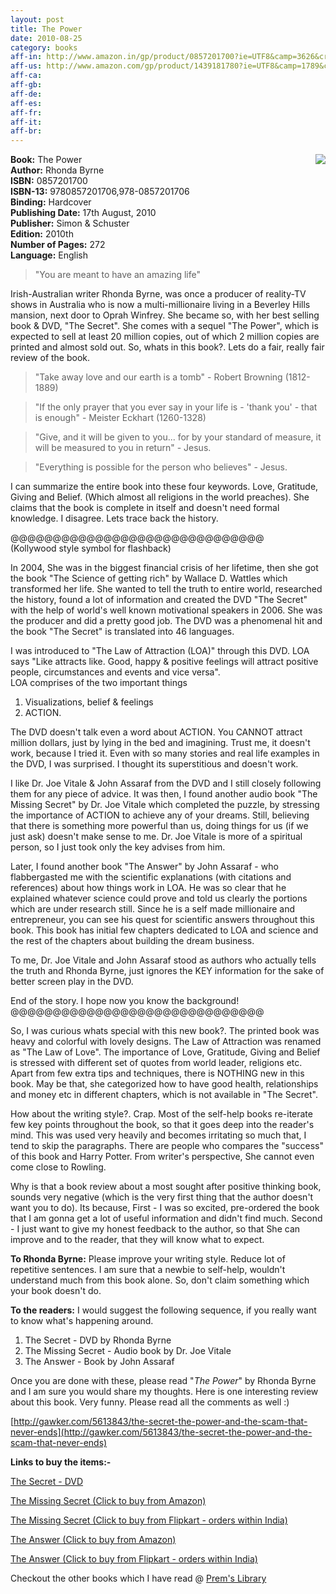 ```yaml
---
layout: post
title: The Power
date: 2010-08-25
category: books
aff-in: http://www.amazon.in/gp/product/0857201700?ie=UTF8&camp=3626&creativeASIN=0857201700&linkCode=xm2&tag=smileprem-in-21
aff-us: http://www.amazon.com/gp/product/1439181780?ie=UTF8&camp=1789&creativeASIN=1439181780&linkCode=xm2&tag=smileprem-us-20
aff-ca: 
aff-gb: 
aff-de: 
aff-es: 
aff-fr: 
aff-it: 
aff-br: 
---
```


<img style="clear: right; float: right; margin-bottom: 1em; margin-left: 1em;" 
src="{{site.img-url}}/the-power-rhonda-bryne.jpg"/>
**Book:** The Power  
**Author:** Rhonda Byrne  
**ISBN:** 0857201700  
**ISBN-13:** 9780857201706,978-0857201706  
**Binding:** Hardcover  
**Publishing Date:** 17th August, 2010  
**Publisher:** Simon & Schuster  
**Edition:** 2010th  
**Number of Pages:** 272  
**Language:** English  
  
> "You are meant to have an amazing life"  
  
Irish-Australian writer Rhonda Byrne, was once a producer of reality-TV shows in Australia who is now a multi-millionaire living in a Beverley Hills mansion, next door to Oprah Winfrey. She became so, with her best selling book & DVD, "The Secret". She comes with a sequel "The Power", which is expected to sell at least 20 million copies, out of which 2 million copies are printed and almost sold out. So, whats in this book?. Lets do a fair, really fair review of the book.  
  
> "Take away love and our earth is a tomb" - Robert Browning (1812-1889)  
  
> "If the only prayer that you ever say in your life is - 'thank you' - that is enough" - Meister Eckhart (1260-1328)  
  
> "Give, and it will be given to you... for by your standard of measure, it will be measured to you in return" - Jesus.  
  
> "Everything is possible for the person who believes" - Jesus.  
  
I can summarize the entire book into these four keywords. Love, Gratitude, Giving and Belief. (Which almost all religions in the world preaches). She claims that the book is complete in itself and doesn't need formal knowledge. I disagree. Lets trace back the history.  
  
@@@@@@@@@@@@@@@@@@@@@@@@@@@@@@  
(Kollywood style symbol for flashback)  
  
In 2004, She was in the biggest financial crisis of her lifetime, then she got the book "The Science of getting rich" by Wallace D. Wattles which transformed her life. She wanted to tell the truth to entire world, researched the history, found a lot of information and created the DVD "The Secret" with the help of world's well known motivational speakers in 2006. She was the producer and did a pretty good job. The DVD was a phenomenal hit and the book "The Secret" is translated into 46 languages.   
  
I was introduced to "The Law of Attraction (LOA)" through this DVD. LOA says "Like attracts like. Good, happy & positive feelings will attract positive people, circumstances and events and vice versa".   
LOA comprises of the two important things  

1. Visualizations, belief & feelings  
2. ACTION.  

The DVD doesn't talk even a word about ACTION. You CANNOT attract million dollars, just by lying in the bed and imagining. Trust me, it doesn't work, because I tried it. Even with so many stories and real life examples in the DVD, I was surprised. I thought its superstitious and doesn't work.  
  
I like Dr. Joe Vitale & John Assaraf from the DVD and I still closely following them for any piece of advice. It was then, I found another audio book "The Missing Secret" by Dr. Joe Vitale which completed the puzzle, by stressing the importance of ACTION to achieve any of your dreams. Still, believing that there is something more powerful than us, doing things for us (if we just ask) doesn't make sense to me. Dr. Joe Vitale is more of a spiritual person, so I just took only the key advises from him.  
  
Later, I found another book "The Answer" by John Assaraf - who flabbergasted me with the scientific explanations (with citations and references) about how things work in LOA. He was so clear that he explained whatever science could prove and told us clearly the portions which are under research still. Since he is a self made millionaire and entrepreneur, you can see his quest for scientific answers throughout this book. This book has initial few chapters dedicated to LOA and science and the rest of the chapters about building the dream business.  
  
To me, Dr. Joe Vitale and John Assaraf stood as authors who actually tells the truth and Rhonda Byrne, just ignores the KEY information for the sake of better screen play in the DVD.  
  
End of the story. I hope now you know the background!  
@@@@@@@@@@@@@@@@@@@@@@@@@@@@@@  
  
So, I was curious whats special with this new book?. The printed book was heavy and colorful with lovely designs. The Law of Attraction was renamed as "The Law of Love". The importance of Love, Gratitude, Giving and Belief is stressed with different set of quotes from world leader, religions etc. Apart from few extra tips and techniques, there is NOTHING new in this book. May be that, she categorized how to have good health, relationships and money etc in different chapters, which is not available in "The Secret".  
  
How about the writing style?. Crap. Most of the self-help books re-iterate few key points throughout the book, so that it goes deep into the reader's mind. This was used very heavily and becomes irritating so much that, I tend to skip the paragraphs. There are people who compares the "success" of this book and Harry Potter. From writer's perspective, She cannot even come close to Rowling.  
  
Why is that a book review about a most sought after positive thinking book, sounds very negative (which is the very first thing that the author doesn't want you to do). Its because, First - I was so excited, pre-ordered the book that I am gonna get a lot of useful information and didn't find much. Second - I just want to give my honest feedback to the author, so that She can improve and to the reader, that they will know what to expect.  
  
**To Rhonda Byrne:** Please improve your writing style. Reduce lot of repetitive sentences. I am sure that a newbie to self-help, wouldn't understand much from this book alone. So, don't claim something which your book doesn't do.  
  
**To the readers:** I would suggest the following sequence, if you really want to know what's happening around.  
 
1. The Secret - DVD by Rhonda Byrne  
2. The Missing Secret - Audio book by Dr. Joe Vitale  
3. The Answer - Book by John Assaraf  
  
Once you are done with these, please read "*The Power*" by Rhonda Byrne and I am sure you would share my thoughts. Here is one interesting review about this book. Very funny. Please read all the comments as well :)  
  
[http://gawker.com/5613843/the-secret-the-power-and-the-scam-that-never-ends](http://gawker.com/5613843/the-secret-the-power-and-the-scam-that-never-ends)  
  
**Links to buy the items:-**  

[The Secret - DVD](http://store.thesecret.tv/content/The-Secret-Film.htm)  

[The Missing Secret (Click to buy from Amazon)](http://www.amazon.com/The-Missing-Secret/dp/B000PSISQA?ie=UTF8&tag=booiverea-20&link_code=btl&camp=213689&creative=392969)  

[The Missing Secret (Click to buy from Flipkart - orders within India)](http://www.flipkart.com/missing-secret-joe-vitale-use-book-0743576179?affid=INPremkblo)   

[The Answer (Click to buy from Amazon)](http://www.amazon.com/Answer-Business-Achieve-Financial-Extraordinary/dp/B002PJ4IQQ?ie=UTF8&tag=booiverea-20&link_code=btl&camp=213689&creative=392969)  

[The Answer (Click to buy from Flipkart - orders within India)](http://www.flipkart.com/answer-john-assaraf-murray-smith-book-1847372147?affid=INPremkblo)   

Checkout the other books which I have read @ [Prem's Library]({{site.url}}/category/books/)  
